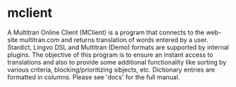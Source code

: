 # mclient
A Multitran Online Client (MClient) is a program that connects to the web-site multitran.com and returns translation of words entered by a user. Stardict, Lingvo DSL and Multitran (Demo) formats are supported by internal plugins. The objective of this program is to ensure an instant access to translations and also to provide some additional functionality like sorting by various criteria, blocking/prioritizing sibjects, etc. Dictionary entries are formatted in columns. Please see 'docs' for the full manual.
